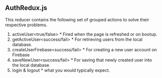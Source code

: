 
## AuthRedux.js

This reducer contains the following set of grouped actions to solve their respective problems.

  1. activeUser<true/false>
    * Fired when the page is refreshed or on bootup.
  2. getActiveUser<success/fail>
    * For retrieving users from the local database.
  3. createUserFirebase<success/fail>
    * For creating a new user account on Firebase
  4. saveNewUser<success/fail>
    * For saving that newly created user into the local database.
  5. login & logout
    * what you would typically expect.
